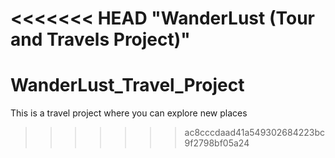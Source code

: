 <<<<<<< HEAD
"WanderLust (Tour and Travels Project)" 
=======
# WanderLust_Travel_Project
This is a travel project where you can explore new places
>>>>>>> ac8cccdaad41a549302684223bc9f2798bf05a24
